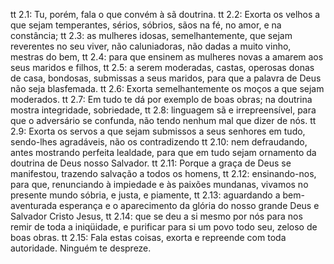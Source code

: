 tt 2.1: Tu, porém, fala o que convém à sã doutrina.
tt 2.2: Exorta os velhos a que sejam temperantes, sérios, sóbrios, sãos na fé, no amor, e na constância;
tt 2.3: as mulheres idosas, semelhantemente, que sejam reverentes no seu viver, não caluniadoras, não dadas a muito vinho, mestras do bem,
tt 2.4: para que ensinem as mulheres novas a amarem aos seus maridos e filhos,
tt 2.5: a serem moderadas, castas, operosas donas de casa, bondosas, submissas a seus maridos, para que a palavra de Deus não seja blasfemada.
tt 2.6: Exorta semelhantemente os moços a que sejam moderados.
tt 2.7: Em tudo te dá por exemplo de boas obras; na doutrina mostra integridade, sobriedade,
tt 2.8: linguagem sã e irrepreensível, para que o adversário se confunda, não tendo nenhum mal que dizer de nós.
tt 2.9: Exorta os servos a que sejam submissos a seus senhores em tudo, sendo-lhes agradáveis, não os contradizendo
tt 2.10: nem defraudando, antes mostrando perfeita lealdade, para que em tudo sejam ornamento da doutrina de Deus nosso Salvador.
tt 2.11: Porque a graça de Deus se manifestou, trazendo salvação a todos os homens,
tt 2.12: ensinando-nos, para que, renunciando à impiedade e às paixões mundanas, vivamos no presente mundo sóbria, e justa, e piamente,
tt 2.13: aguardando a bem-aventurada esperança e o aparecimento da glória do nosso grande Deus e Salvador Cristo Jesus,
tt 2.14: que se deu a si mesmo por nós para nos remir de toda a iniqüidade, e purificar para si um povo todo seu, zeloso de boas obras.
tt 2.15: Fala estas coisas, exorta e repreende com toda autoridade. Ninguém te despreze.
